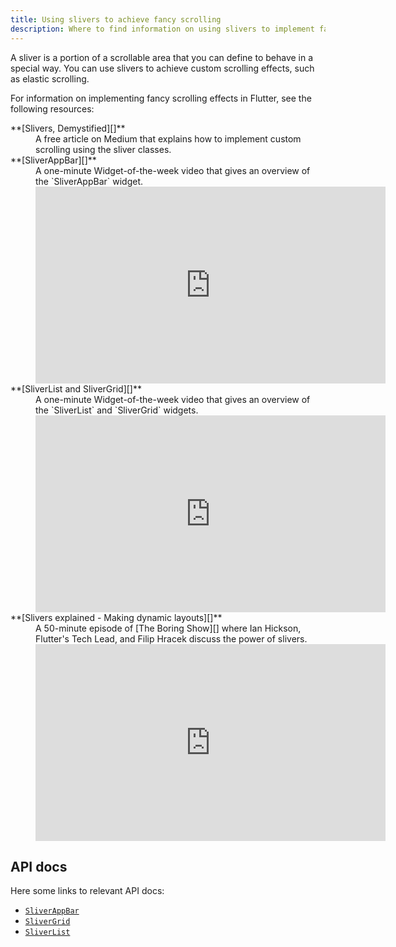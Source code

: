 ```yaml
---
title: Using slivers to achieve fancy scrolling
description: Where to find information on using slivers to implement fancy scrolling effects, like elastic scrolling, in Flutter.
---
```


A sliver is a portion of a scrollable area that you
can define to behave in a special way.
You can use slivers to achieve custom scrolling effects,
such as elastic scrolling.

For information on implementing fancy scrolling effects
in Flutter, see the following resources:

<dl markdown="1">
<dt markdown="1"> **[Slivers, Demystified][]**
</dt>
<dd markdown="1">A free article on Medium that
    explains how to implement custom scrolling
    using the sliver classes.
</dd>

<dt markdown="1"> **[SliverAppBar][]**
</dt>
<dd markdown="1">A one-minute Widget-of-the-week
    video that gives an overview of the
    `SliverAppBar` widget.

<iframe width="560" height="315" src="https://www.youtube.com/embed/R9C5KMJKluE" frameborder="0" allow="accelerometer; autoplay; clipboard-write; encrypted-media; gyroscope; picture-in-picture" allowfullscreen></iframe>
</dd>

<dt markdown="1"> **[SliverList and SliverGrid][]**
</dt>
<dd markdown="1">A one-minute Widget-of-the-week
    video that gives an overview of the `SliverList`
    and `SliverGrid` widgets.

<iframe width="560" height="315" src="https://www.youtube.com/embed/ORiTTaVY6mM" frameborder="0" allow="accelerometer; autoplay; clipboard-write; encrypted-media; gyroscope; picture-in-picture" allowfullscreen></iframe>
</dd>

<dt markdown="1"> **[Slivers explained - Making dynamic layouts][]**
</dt>
<dd markdown="1">A 50-minute episode of [The Boring Show][]
    where Ian Hickson, Flutter's Tech Lead, and Filip Hracek
    discuss the power of slivers.

<iframe width="560" height="315" src="https://www.youtube.com/embed/Mz3kHQxBjGg" frameborder="0" allow="accelerometer; autoplay; encrypted-media; gyroscope; picture-in-picture" allowfullscreen></iframe>
</dd>
</dl>

## API docs

Here some links to relevant API docs:

* [`SliverAppBar`][]
* [`SliverGrid`][]
* [`SliverList`][]


[SliverAppBar]: https://youtu.be/R9C5KMJKluE
[`SliverAppBar`]: {{site.api}}/flutter/material/SliverAppBar-class.html
[`SliverGrid`]: {{site.api}}/flutter/widgets/SliverGrid-class.html
[SliverList and SliverGrid]: https://youtu.be/ORiTTaVY6mM
[`SliverList`]: {{site.api}}/flutter/widgets/SliverList-class.html
[Slivers, DeMystified]: {{site.flutter-medium}}/slivers-demystified-6ff68ab0296f
[Slivers explained - Making dynamic layouts]: https://www.youtube.com/watch?v=Mz3kHQxBjGg
[The Boring Show]: https://www.youtube.com/playlist?list=PLOU2XLYxmsIK0r_D-zWcmJ1plIcDNnRkK
